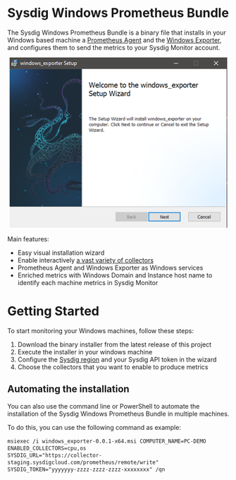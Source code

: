 # Sysdig Windows Prometheus Bundle
The Sysdig Windows Prometheus Bundle is a binary file that installs in your Windows based machine a [Prometheus Agent](https://prometheus.io/blog/2021/11/16/agent/) and the [Windows Exporter](https://github.com/prometheus-community/windows_exporter), and configures them to send the metrics to your Sysdig Monitor account. 

<p align="center"><img src="./media/installer-1.png" > </img></p>

Main features: 
* Easy visual installation wizard
* Enable interactively [a vast variety of collectors](https://github.com/prometheus-community/windows_exporter#collectors)
* Prometheus Agent and Windows Exporter as Windows services
* Enriched metrics with Windows Domain and Instance host name to identify each machine metrics in Sysdig Monitor

# Getting Started
To start monitoring your Windows machines, follow these steps: 
1. Download the binary installer from the latest release of this project
2. Execute the installer in your windows machine
3. Configure the [Sysdig region](https://docs.sysdig.com/en/docs/administration/saas-regions-and-ip-ranges/#sysdig-platform-regions) and your Sysdig API token in the wizard
4. Choose the collectors that you want to enable to produce metrics

## Automating the installation
You can also use the command line or PowerShell to automate the installation of the Sysdig Windows Prometheus Bundle in multiple machines.

To do this, you can use the following command as example: 
```
msiexec /i windows_exporter-0.0.1-x64.msi COMPUTER_NAME=PC-DEMO 
ENABLED_COLLECTORS=cpu,os 
SYSDIG_URL="https://collector-staging.sysdigcloud.com/prometheus/remote/write" 
SYSDIG_TOKEN="yyyyyyy-zzzz-zzzz-zzzz-xxxxxxxx" /qn
```

